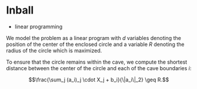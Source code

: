 # Inball

* linear programming

We model the problem as a linear program with $d$ variables denoting the position of the center of the enclosed circle and a variable $R$ denoting the radius of the circle which is maximized.

To ensure that the circle remains within the cave, we compute the shortest distance between the center of the circle and each of the cave boundaries $i$:

$$\frac{\sum_j (a_i)_j \cdot X_j + b_i}{\|a_i\|_2} \geq R.$$
